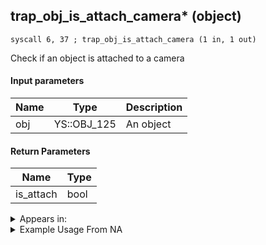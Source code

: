 ## trap_obj_is_attach_camera* (object)

`syscall 6, 37 ; trap_obj_is_attach_camera (1 in, 1 out)`

Check if an object is attached to a camera

#### Input parameters
| Name | Type | Description
|------|------|------------
| obj   | YS::OBJ_125   | An object


#### Return Parameters
| Name | Type
|------|-----
| is_attach   | bool   


<details>
	<summary>Appears in:</summary>

</details>

<details>
	<summary>Example Usage From NA</summary>
```

```
</details>

